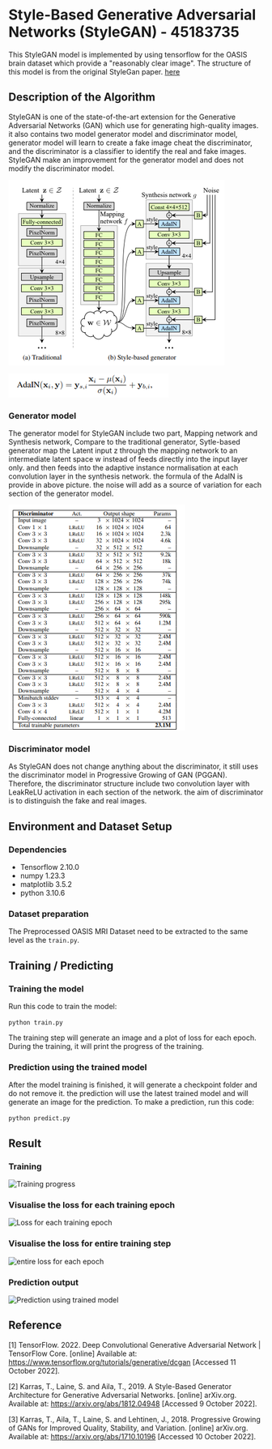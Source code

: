 # Style-Based Generative Adversarial Networks (StyleGAN) - 45183735
This StyleGAN model is implemented by using tensorflow for the OASIS brain dataset which provide a "reasonably clear image". 
The structure of this model is from the original StyleGan paper. [here](https://arxiv.org/pdf/1812.04948.pdf)
## Description of the Algorithm
StyleGAN is one of the state-of-the-art extension for the Generative Adversarial Networks (GAN) which use for generating
high-quality images. it also contains two model generator model and discriminator model, generator model will learn 
to create a fake image cheat the discriminator, and the discriminator is a classifier to identify the real and fake 
images. StyleGAN make an improvement for the generator model and does not modify the discriminator model.

![styleGan generator structure](./readme_png/styleGAN_generator_structure.PNG)

![AdaIN formula](./readme_png/AdaIN.png)

### Generator model
The generator model for StyleGAN include two part, Mapping network and Synthesis network,
Compare to the traditional generator, Sytle-based generator map the Latent input z through the mapping network to an 
intermediate latent space w instead of feeds directly into the input layer only. 
and then feeds into the adaptive instance normalisation at each convolution layer in the synthesis network.
the formula of the AdaIN is provide in above picture. the noise will add as a source of variation for each 
section of the generator model.

![styleGan discriminator structure](./readme_png/styleGAN_discriminator_structure.PNG)
### Discriminator model

As StyleGAN does not change anything about the discriminator, it still uses the discriminator model 
in Progressive Growing of GAN (PGGAN). Therefore, the discriminator structure include two convolution layer
with LeakReLU activation in each section of the network. the aim of discriminator is to distinguish the fake and real images.

## Environment and Dataset Setup
### Dependencies
  - Tensorflow 2.10.0
  - numpy 1.23.3
  - matplotlib 3.5.2
  - python 3.10.6
  
### Dataset preparation
The Preprocessed OASIS MRI Dataset need to be extracted to the same level as the ```train.py```.

## Training / Predicting
### Training the model

Run this code to train the model:

```python train.py```

The training step will generate an image and a plot of loss for each epoch. During the training, it will print the progress of the training.


### Prediction using the trained model
After the model training is finished, it will generate a checkpoint folder and do not remove it.
the prediction will use the latest trained model and will generate an image for the prediction.
To make a prediction, run this code:

```python predict.py```

## Result

### Training

![Training progress](./readme_png/training_progress.png)

### Visualise the loss for each training epoch

![Loss for each training epoch](./readme_png/Loss_output_epoch.png)

### Visualise the loss for entire training step

![entire loss for each epoch](./readme_png/Loss_Training_output.png)

### Prediction output
![Prediction using trained model](./readme_png/Prediction.png)

## Reference
[1] TensorFlow. 2022. Deep Convolutional Generative Adversarial Network  |  TensorFlow Core. [online] Available at: <https://www.tensorflow.org/tutorials/generative/dcgan> [Accessed 11 October 2022].

[2] Karras, T., Laine, S. and Aila, T., 2019. A Style-Based Generator Architecture for Generative Adversarial Networks. [online] arXiv.org. Available at: <https://arxiv.org/abs/1812.04948> [Accessed 9 October 2022].

[3] Karras, T., Aila, T., Laine, S. and Lehtinen, J., 2018. Progressive Growing of GANs for Improved Quality, Stability, and Variation. [online] arXiv.org. Available at: <https://arxiv.org/abs/1710.10196> [Accessed 10 October 2022].
